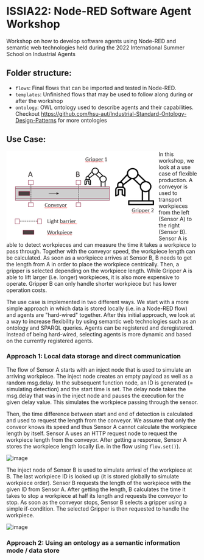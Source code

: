 # ISSIA22: Node-RED Software Agent Workshop
Workshop on how to develop software agents using Node-RED and semantic web technologies held during the 2022 International Summer School on Industrial Agents

## Folder structure:
- `flows`: Final flows that can be imported and tested in Node-RED.
- `templates`: Unfinished flows that may be used to follow along during or after the workshop
- `ontology`: OWL ontology used to describe agents and their capabilities. Checkout https://github.com/hsu-aut/Industrial-Standard-Ontology-Design-Patterns for more ontologies

## Use Case:

<img src="https://github.com/hsu-aut/ISSIA22-node-red-agents/blob/images/images/UseCase.png?raw=true" align="left" width="400px"/>
In this workshop, we look at a use case of flexible production. A conveyor is used to transport workpieces from the left (Sensor A) to the right (Sensor B). Sensor A is able to detect workpieces and can measure the time it takes a workpiece to pass through. Together with the conveyor speed, the workpiece length can be calculated. As soon as a workpiece arrives at Sensor B, B needs to get the length from A in order to place the workpiece centrically. Then, a gripper is selected depending on the workpiece length. While Gripper A is able to lift larger (i.e. longer) workpieces, it is also more expensive to operate. Gripper B can only handle shorter workpiece but has lower operation costs. 

<br clear="left"/>

The use case is implemented in two different ways. We start with a more simple approach in which data is stored locally (i.e. in a Node-RED flow) and agents are "hard-wired" together.
After this initial approach, we look at a way to increase flexibility by using semantic web technologies such as an ontology and SPARQL queries. Agents can be registered and deregistered. Instead of being hard-wired, selecting agents is more dynamic and based on the currently registered agents.

### Approach 1: Local data storage and direct communication
The flow of Sensor A starts with an inject node that is used to simulate an arriving workpiece. The inject node creates an empty payload as well as a random msg.delay. In the subsequent function node, an ID is generated (= simulating detection) and the start time is set. The delay node takes the msg.delay that was in the inject node and pauses the execution for the given delay value. This simulates the workpiece passing through the sensor.

Then, the time difference between start and end of detection is calculated and used to request the length from the conveyor. We assume that only the conveor knows its speed and thus Sensor A cannot calculate the workpiece length by itself. Sensor A uses an HTTP request node to request the workpiece length from the conveyor. After getting a response, Sensor A stores the workpiece length locally (i.e. in the flow using `flow.set()`).

![image](https://user-images.githubusercontent.com/50097079/178309446-c1343b92-611f-494e-a6c5-cc24c856ffe6.png)

The inject node of Sensor B is used to simulate arrival of the workpiece at B. The last workpiece ID is looked up (it is stored globally to simulate workpiece order). Sensor B requests the length of the workpiece with the given ID from Sensor A. After getting the length, B calculates the time it takes to stop a workpiece at half its length and requests the conveyor to stop. As soon as the conveyor stops, Sensor B selects a gripper using a simple if-condition. The selected Gripper is then requested to handle the workpiece. 

![image](https://user-images.githubusercontent.com/50097079/178311903-6ddd3ee2-ab97-4e3a-ba80-811abe77534e.png)


### Approach 2: Using an ontology as a semantic information mode / data store

